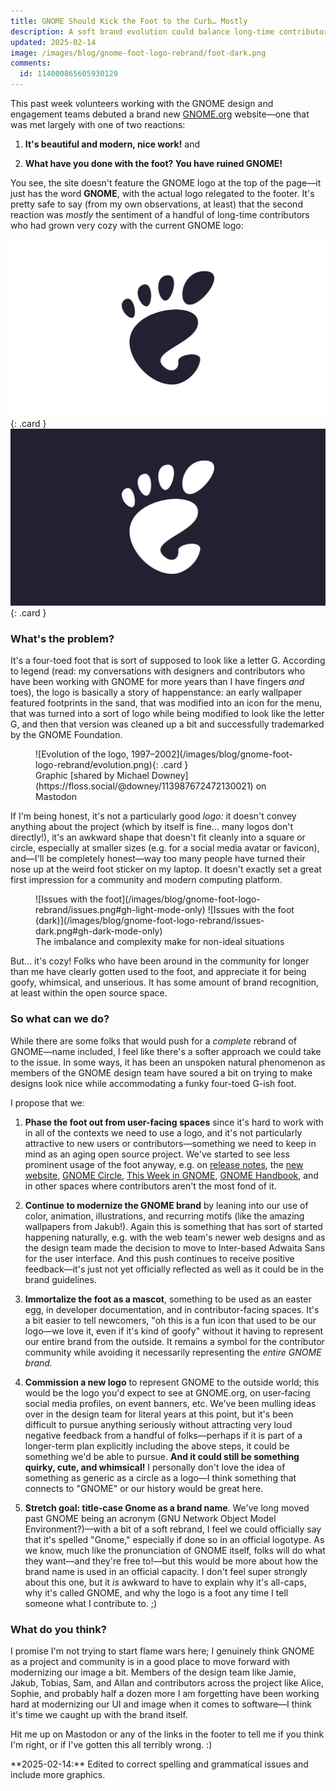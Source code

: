 ```yaml
---
title: GNOME Should Kick the Foot to the Curb… Mostly
description: A soft brand evolution could balance long-time contributors' desire for whimsy with broader appeal to new contributors
updated: 2025-02-14
image: /images/blog/gnome-foot-logo-rebrand/foot-dark.png
comments:
  id: 114000865605930129
---
```


This past week volunteers working with the GNOME design and engagement teams debuted a brand new [GNOME.org](https://gnome.org) website—one that was met largely with one of two reactions:

1. **It's beautiful and modern, nice work!** and

2. **What have you done with the foot? You have ruined GNOME!**

You see, the site doesn't feature the GNOME logo at the top of the page—it just has the word **GNOME**, with the actual logo relegated to the footer. It's pretty safe to say (from my own observations, at least) that the second reaction was _mostly_ the sentiment of a handful of long-time contributors who had grown very cozy with the current GNOME logo:

![GNOME Logo, which is a foot](/images/blog/gnome-foot-logo-rebrand/foot.svg#gh-light-mode-only){: .card }
![GNOME Logo, which is a foot (dark version)](/images/blog/gnome-foot-logo-rebrand/foot-dark.svg#gh-dark-mode-only){: .card }

### What's the problem?

It's a four-toed foot that is sort of supposed to look like a letter G. According to legend (read: my conversations with designers and contributors who have been working with GNOME for more years than I have fingers _and_ toes), the logo is basically a story of happenstance: an early wallpaper featured footprints in the sand, that was modified into an icon for the menu, that was turned into a sort of logo while being modified to look like the letter G, and then that version was cleaned up a bit and successfully trademarked by the GNOME Foundation.

<figure markdown=1>
![Evolution of the logo, 1997–2002](/images/blog/gnome-foot-logo-rebrand/evolution.png){: .card }
<figcaption markdown=1>
Graphic [shared by Michael Downey](https://floss.social/@downey/113987672472130021) on Mastodon
</figcaption>
</figure>


If I'm being honest, it's not a particularly good _logo:_ it doesn't convey anything about the project (which by itself is fine… many logos don't directly!), it's an awkward shape that doesn't fit cleanly into a square or circle, especially at smaller sizes (e.g. for a social media avatar or favicon), and—I'll be completely honest—way too many people have turned their nose up at the weird foot sticker on my laptop. It doesn't exactly set a great first impression for a community and modern computing platform.

<figure markdown=1>
![Issues with the foot](/images/blog/gnome-foot-logo-rebrand/issues.png#gh-light-mode-only)
![Issues with the foot (dark)](/images/blog/gnome-foot-logo-rebrand/issues-dark.png#gh-dark-mode-only)
<figcaption markdown=1>
The imbalance and complexity make for non-ideal situations
</figcaption>
</figure>

But… it's cozy! Folks who have been around in the community for longer than me have clearly gotten used to the foot, and appreciate it for being goofy, whimsical, and unserious. It has some amount of brand recognition, at least within the open source space.

### So what can we do?

While there are some folks that would push for a _complete_ rebrand of GNOME—name included, I feel like there's a softer approach we could take to the issue. In some ways, it has been an unspoken natural phenomenon as members of the GNOME design team have soured a bit on trying to make designs look nice while accommodating a funky four-toed G-ish foot.

I propose that we:

1. **Phase the foot out from user-facing spaces** since it's hard to work with in all of the contexts we need to use a logo, and it's not particularly attractive to new users or contributors—something we need to keep in mind as an aging open source project. We've started to see less prominent usage of the foot anyway, e.g. on [release notes](https://release.gnome.org), the [new website](https://gnome.org), [GNOME Circle](https://circle.gnome.org), [This Week in GNOME](https://thisweek.gnome.org), [GNOME Handbook](https://handbook.gnome.org), and in other spaces where contributors aren't the most fond of it.

2. **Continue to modernize the GNOME brand** by leaning into our use of color, animation, illustrations, and recurring motifs (like the amazing wallpapers from Jakub!). Again this is something that has sort of started happening naturally, e.g. with the web team's newer web designs and as the design team made the decision to move to Inter-based Adwaita Sans for the user interface. And this push continues to receive positive feedback—it's just not yet officially reflected as well as it could be in the brand guidelines.

3. **Immortalize the foot as a mascot**, something to be used as an easter egg, in developer documentation, and in contributor-facing spaces. It's a bit easier to tell newcomers, "oh this is a fun icon that used to be our logo—we love it, even if it's kind of goofy" without it having to represent our entire brand from the outside. It remains a symbol for the contributor community while avoiding it necessarily representing the _entire GNOME brand._

4. **Commission a new logo** to represent GNOME to the outside world; this would be the logo you'd expect to see at GNOME.org, on user-facing social media profiles, on event banners, etc. We've been mulling ideas over in the design team for literal years at this point, but it's been difficult to pursue anything seriously without attracting very loud negative feedback from a handful of folks—perhaps if it is part of a longer-term plan explicitly including the above steps, it could be something we'd be able to pursue. **And it could still be something quirky, cute, and whimsical!** I personally don't love the idea of something as generic as a circle as a logo—I think something that connects to "GNOME" or our history would be great here.

5. **Stretch goal: title-case Gnome as a brand name**. We've long moved past GNOME being an acronym (GNU Network Object Model Environment?)—with a bit of a soft rebrand, I feel we could officially say that it's spelled "Gnome," especially if done so in an official logotype. As we know, much like the pronunciation of GNOME itself, folks will do what they want—and they're free to!—but this would be more about how the brand name is used in an official capacity. I don't feel super strongly about this one, but it _is_ awkward to have to explain why it's all-caps, why it's called GNOME, and why the logo is a foot any time I tell someone what I contribute to. ;)

### What do you think?

I promise I'm not trying to start flame wars here; I genuinely think GNOME as a project and community is in a good place to move forward with modernizing our image a bit. Members of the design team like Jamie, Jakub, Tobias, Sam, and Allan and contributors across the project like Alice, Sophie, and probably half a dozen more I am forgetting have been working hard at modernizing our UI and image when it comes to software—I think it's time we caught up with the brand itself.

Hit me up on Mastodon or any of the links in the footer to tell me if you think I'm right, or if I've gotten this all terribly wrong. :)

<aside markdown=1>
**2025-02-14:** Edited to correct spelling and grammatical issues and include more graphics. 
</aside>
